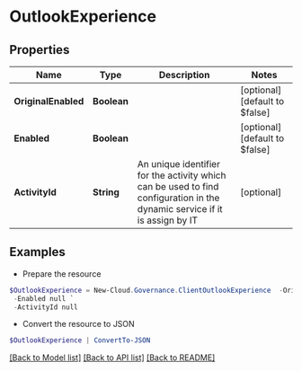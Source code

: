 # OutlookExperience
## Properties

Name | Type | Description | Notes
------------ | ------------- | ------------- | -------------
**OriginalEnabled** | **Boolean** |  | [optional] [default to $false]
**Enabled** | **Boolean** |  | [optional] [default to $false]
**ActivityId** | **String** | An unique identifier for the activity which can be used to find configuration in the dynamic service if it is assign by IT | [optional] 

## Examples

- Prepare the resource
```powershell
$OutlookExperience = New-Cloud.Governance.ClientOutlookExperience  -OriginalEnabled null `
 -Enabled null `
 -ActivityId null
```

- Convert the resource to JSON
```powershell
$OutlookExperience | ConvertTo-JSON
```

[[Back to Model list]](../README.md#documentation-for-models) [[Back to API list]](../README.md#documentation-for-api-endpoints) [[Back to README]](../README.md)

